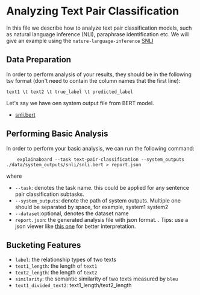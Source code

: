 # Analyzing Text Pair Classification


In this file we describe how to analyze text pair classification models,
such as natural language inference (NLI), paraphrase identification etc.
We will give an example using the `nature-language-inference` 
[SNLI](https://nlp.stanford.edu/projects/snli/)

## Data Preparation

In order to perform analysis of your results, they should be in the following
tsv format (don't need to contain the column names that the first line):

```
text1 \t text2 \t true_label \t predicted_label
```

Let's say we have oen system output file from BERT model. 
* [snli.bert](https://github.com/ExpressAI/ExplainaBoard/blob/main/data/system_outputs/snli/snli.bert) 



## Performing Basic Analysis

In order to perform your basic analysis, we can run the following command:

```shell
    explainaboard --task text-pair-classification --system_outputs ./data/system_outputs/snli/snli.bert > report.json
```
where
* `--task`: denotes the task name. this could be applied for any sentence pair classification subtasks.
* `--system_outputs`: denote the path of system outputs. Multiple one should be 
  separated by space, for example, system1 system2
* `--dataset`:optional, denotes the dataset name
* `report.json`: the generated analysis file with json format. . Tips: use a json viewer
                  like [this one](http://jsonviewer.stack.hu/) for better interpretation.



## Bucketing Features
* `label`: the relationship types of two texts
* `text1_length`: the length of `text1`
* `text2_length`: the length of `text2`
* `similarity`: the semantic similarity of two texts measured by `bleu`
* `text1_divided_text2`: text1_length/text2_length